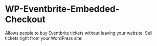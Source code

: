 # WP-Eventbrite-Embedded-Checkout
Allows people to buy Eventbrite tickets without leaving your website. Sell tickets right from your WordPress site!
